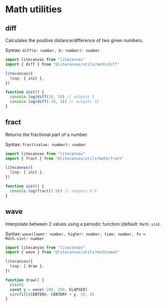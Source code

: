 # Math utilities

## diff

Calculates the positive distance/difference of two given numbers.

Syntax: `diff(a: number, b: number): number`

```js
import litecanvas from "litecanvas"
import { diff } from "@litecanvas/utils/math/diff"

litecanvas({
  loop: { init },
})

function init() {
  console.log(diff(10, 5)) // outputs 5
  console.log(diff(-10, 5)) // outputs 15
}
```

## fract

Returns the fractional part of a number.

Syntax: `fract(value: number): number`

```js
import litecanvas from "litecanvas"
import { fract } from "@litecanvas/utils/math/fract"

litecanvas({
  loop: { init },
})

function init() {
  console.log(fract(5.9)) // outputs 0.9
}
```

## wave

Interpolate between 2 values using a periodic function (default: `Math.sin`).

Syntax: `wave(lower: number, higher: number, time: number, fn = Math.sin): number`

```js
import litecanvas from "litecanvas"
import { wave } from "@litecanvas/utils/math/wave"

litecanvas({
  loop: { draw },
})

function draw() {
  cls(0)
  const y = wave(-200, 200, ELAPSED)
  circfill(CENTERX, CENTERY + y, 50, 4)
}
```
